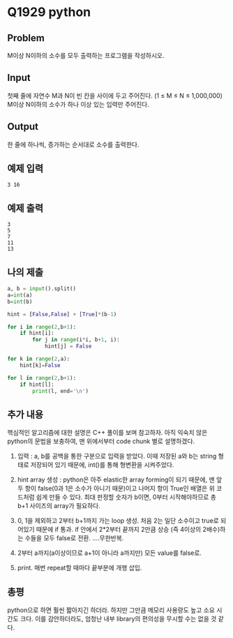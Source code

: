 # Q1929 python

## Problem
M이상 N이하의 소수를 모두 출력하는 프로그램을 작성하시오.

## Input
첫째 줄에 자연수 M과 N이 빈 칸을 사이에 두고 주어진다. (1 ≤ M ≤ N ≤ 1,000,000) M이상 N이하의 소수가 하나 이상 있는 입력만 주어진다.

## Output
한 줄에 하나씩, 증가하는 순서대로 소수를 출력한다.

## 예제 입력
```
3 16
```

## 예제 출력
```
3
5
7
11
13
```

## 나의 제출
```py
a, b = input().split()
a=int(a)
b=int(b)

hint = [False,False] + [True]*(b-1)

for i in range(2,b+1):
    if hint[i]:
        for j in range(i*i, b+1, i):
            hint[j] = False

for k in range(2,a):
    hint[k]=False

for l in range(2,b+1):
    if hint[l]:
        print(l, end='\n')
```

## 추가 내용
핵심적인 알고리즘에 대한 설명은 C++ 풀이를 보며 참고하자. 아직 익숙치 않은 python의 문법을 보충하여, 맨 위에서부터 code chunk 별로 설명하겠다.

1. 입력 : a, b를 공백을 통한 구분으로 입력을 받았다. 이때 저장된 a와 b는 string 형태로 저장되어 있기 때문에, int()를 통해 형변환을 시켜주었다. 

2. hint array 생성 : python은 아주 elastic한 array forming이 되기 때문에, 맨 앞 두 항이 false(0과 1은 소수가 아니기 때문)이고 나머지 항이 True인 배열은 위 코드처럼 쉽게 만들 수 있다. 최대 판정할 숫자가 b이면, 0부터 시작해야하므로 총 b+1 사이즈의 array가 필요하다.

3. 0, 1을 제외하고 2부터 b+1까지 가는 loop 생성. 처음 2는 일단 소수이고 true로 되어있기 때문에 if 통과. if 안에서 2*2부터 끝까지 2만큼 상승 (즉 4이상의 2배수)하는 수들을 모두 false로 전환. ....무한반복.

4. 2부터 a까지(a이상이므로 a+1이 아니라 a까지만) 모든 value를 false로.

5. print. 매번 repeat할 때마다 끝부분에 개행 삽입.

## 총평
python으로 하면 훨씬 짧아지긴 하더라. 하지만 그만큼 메모리 사용량도 높고 소요 시간도 크다. 이를 감안하더라도, 엄청난 내부 library의 편의성을 무시할 수는 없을 것 같다.